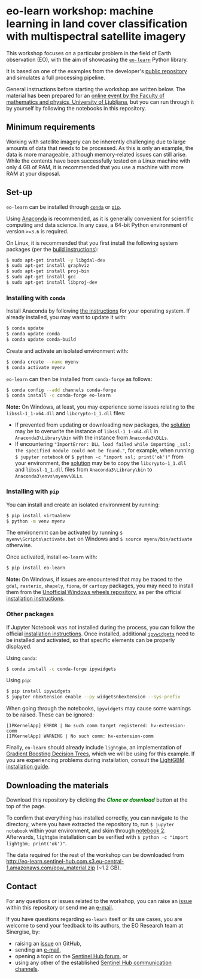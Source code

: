 # eo-learn workshop: machine learning in land cover classification with multispectral satellite imagery

This workshop focuses on a particular problem in the field of Earth observation (EO), with the aim of showcasing the [`eo-learn`](https://eo-learn.readthedocs.io/en/latest/) Python library.

It is based on one of the examples from the developer's [public repository](https://github.com/sentinel-hub/eo-learn/tree/master/examples/land-cover-map) and simulates a full processing pipeline.

General instructions before starting the workshop are written below. The material has been prepared for an [online event by the Faculty of mathematics and physics, University of Ljubljana](https://www.fmf.uni-lj.si/si/obvestila/55476/), but you can run through it by yourself by following the notebooks in this repository.



## Minimum requirements

Working with satellite imagery can be inherently challenging due to large amounts of data that needs to be processed. As this is only an example, the data is more manageable, although memory-related issues can still arise. While the contents have been successfully tested on a Linux machine with only 4 GB of RAM, it is recommended that you use a machine with more RAM at your disposal.



## Set-up

`eo-learn` can be installed through [`conda`](https://anaconda.org/conda-forge/eo-learn) or [`pip`](https://pypi.org/project/eo-learn/).

Using [Anaconda](https://www.anaconda.com/distribution/) is recommended, as it is generally convenient for scientific computing and data science. In any case, a 64-bit Python environment of version `>=3.6` is required.

On Linux, it is recommended that you first install the following system packages (per the [build instructions](https://github.com/sentinel-hub/eo-learn/blob/master/.travis.yml#L12)):
```bash
$ sudo apt-get install -y libgdal-dev
$ sudo apt-get install graphviz
$ sudo apt-get install proj-bin
$ sudo apt-get install gcc
$ sudo apt-get install libproj-dev
```


### Installing with `conda`

Install Anaconda by following [the instructions](https://docs.anaconda.com/anaconda/install/) for your operating system. If already installed, you may want to update it with:
```bash
$ conda update
$ conda update conda
$ conda update conda-build
```

Create and activate an isolated environment with:
```bash
$ conda create --name myenv
$ conda activate myenv
```

`eo-learn` can then be installed from `conda-forge` as follows:


```bash
$ conda config --add channels conda-forge
$ conda install -c conda-forge eo-learn
```

**Note:** On Windows, at least, you may experience some issues relating to the `libssl-1_1-x64.dll` and `libcrypto-1_1.dll` files:
- If prevented from updating or downloading new packages, the [solution](https://github.com/conda/conda/issues/9003#issuecomment-516499958) may be to overwrite the instance of `libssl-1_1-x64.dll` in `Anaconda3\Library\bin` with the instance from `Anaconda3\DLLs`.
- If encountering `"ImportError: DLL load failed while importing _ssl: The specified module could not be found."`, for example, when running `$ jupyter notebook` or `$ python -c "import ssl; print('ok')"` from your environment, the [solution](https://bugs.python.org/issue39344#msg360094) may be to copy the `libcrypto-1_1.dll` and `libssl-1_1.dll` files from `Anaconda3\Library\bin` to `Anaconda3\envs\myenv\DLLs`.


### Installing with `pip`

You can install and create an isolated environment by running:
```bash
$ pip install virtualenv
$ python -m venv myenv
```

The environemnt can be activated by running `$ myenv\Scripts\activate.bat` on Windows and `$ source myenv/bin/activate` otherwise.

Once activated, install `eo-learn` with:
```bash
$ pip install eo-learn
```

**Note:** On Windows, if issues are encountered that may be traced to the `gdal`, `rasterio`, `shapely`, `fiona`, or `cartopy` packages, you may need to install them from the [Unofficial Windows wheels repository](https://www.lfd.uci.edu/~gohlke/pythonlibs/), as per the official [installation instructions](https://eo-learn.readthedocs.io/en/latest/install.html).


### Other packages

If Jupyter Notebook was not installed during the process, you can follow the official [installation instructions](https://jupyter.org/install). Once installed, additional [`ipywidgets`](https://ipywidgets.readthedocs.io/en/stable/user_install.html) need to be installed and activated, so that specific elements can be properly displayed.

Using `conda`:
```bash
$ conda install -c conda-forge ipywidgets
```

Using `pip`:
```bash
$ pip install ipywidgets
$ jupyter nbextension enable --py widgetsnbextension --sys-prefix
```

When going through the notebooks, `ipywidgets` may cause some warnings to be raised. These can be ignored:
```
[IPKernelApp] ERROR | No such comm target registered: hv-extension-comm
[IPKernelApp] WARNING | No such comm: hv-extension-comm
```

Finally, `eo-learn` should already include `lightgbm`, an implementation of [Gradient Boosting Decision Trees](https://papers.nips.cc/paper/6907-lightgbm-a-highly-efficient-gradient-boosting-decision-tree), which we will be using for this example. If you are experiencing problems during installation, consult the [LightGBM installation guide](https://lightgbm.readthedocs.io/en/latest/Installation-Guide.html).



## Downloading the materials

Download this repository by clicking the <span style="color:green">***Clone or download***</span> button at the top of the page.

To confirm that everything has installed correctly, you can navigate to the directory, where you have extracted the repository to, run `$ jupyter notebook` within your environment, and skim through [notebook 2](https://github.com/JernejPuc/eo-workshop/blob/master/eow-part-2-eo-learn-basics.ipynb). Afterwards, `lightgbm` installation can be verified with `$ python -c "import lightgbm; print('ok')"`.

The data required for the rest of the workshop can be downloaded from http://eo-learn.sentinel-hub.com.s3.eu-central-1.amazonaws.com/eow_material.zip (~1.2 GB).



## Contact

For any questions or issues related to the workshop, you can raise an [issue](https://github.com/JernejPuc/eo-workshop/issues) within this repository or send me an [e-mail](mailto:jernej.puc@sinergise.com).

If you have questions regarding `eo-learn` itself or its use cases, you are welcome to send your feedback to its authors, the EO Research team at Sinergise, by:
- raising an [issue](https://github.com/sentinel-hub/eo-learn/issues) on GitHub,
- sending an [e-mail](mailto:eoresearch@sinergise.com),
- opening a topic on the [Sentinel Hub forum](https://forum.sentinel-hub.com/), or
- using any other of the established [Sentinel Hub communication channels](https://sentinel-hub.com/develop/communication-channels).

